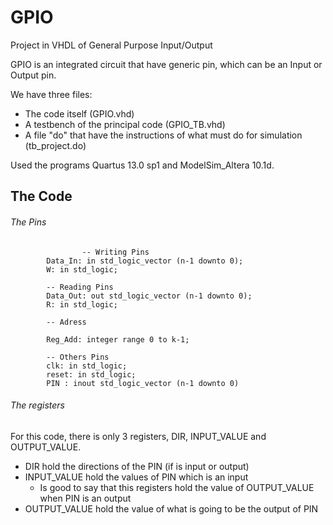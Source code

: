 # GPIO
Project in VHDL of General Purpose Input/Output

GPIO is an integrated circuit that have generic pin, which can be an Input or Output pin.

We have three files:
- The code itself (GPIO.vhd)
- A testbench of the principal code (GPIO_TB.vhd)
- A file "do" that have the instructions of what must do for simulation (tb_project.do)

Used the programs Quartus 13.0 sp1 and ModelSim_Altera 10.1d.

## The Code
###### The Pins

                    -- Writing Pins
			Data_In: in std_logic_vector (n-1 downto 0);
			W: in std_logic;
			
			-- Reading Pins
			Data_Out: out std_logic_vector (n-1 downto 0);
			R: in std_logic;
			
			-- Adress
			
			Reg_Add: integer range 0 to k-1;
			
			-- Others Pins
			clk: in std_logic;
			reset: in std_logic;
			PIN : inout std_logic_vector (n-1 downto 0)


###### The registers

For this code, there is only 3 registers, DIR, INPUT_VALUE and OUTPUT_VALUE. 
- DIR hold the directions of the PIN (if is input or output)
- INPUT_VALUE hold the values of PIN which is an input
  - Is good to say that this registers hold the value of OUTPUT_VALUE when PIN is an output
- OUTPUT_VALUE hold the value of what is going to be the output of PIN
